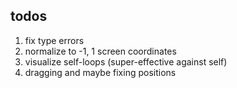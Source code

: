 ## todos

1. fix type errors
2. normalize to -1, 1 screen coordinates
3. visualize self-loops (super-effective against self)
4. dragging and maybe fixing positions
